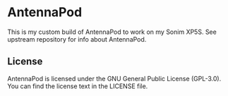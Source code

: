 # AntennaPod

This is my custom build of AntennaPod to work on my Sonim XP5S. See upstream repository for info about AntennaPod.


## License

AntennaPod is licensed under the GNU General Public License (GPL-3.0). You can find the license text in the LICENSE file.

